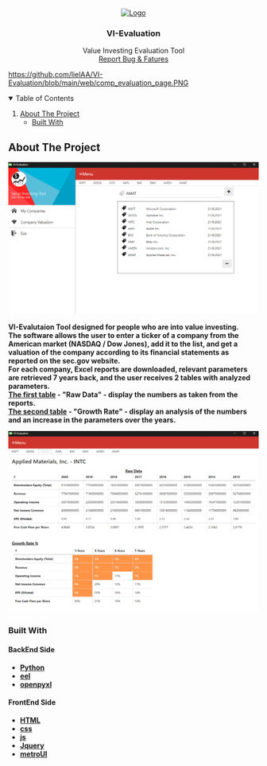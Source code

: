 <br />
<p align="center">
  <a href="https://github.com/lielAA/VI-Evaluation">
    <img src="web/favicon.ico" alt="Logo" width="80" height="80">
  </a>

  <h3 align="center">VI-Evaluation</h3>

  <p align="center">
    Value Investing Evaluation Tool
    <br />
    <a href="https://github.com/lielAA/VI-Evaluation/issues">Report Bug & Fatures</a>
  </p>
</p>




https://github.com/lielAA/VI-Evaluation/blob/main/web/comp_evaluation_page.PNG

<details open="open">
  <summary>Table of Contents</summary>
  <ol>
    <li>
      <a href="#about-the-project">About The Project</a>
      <ul>
        <li><a href="#built-with">Built With</a></li>
      </ul>
    </li>
</details>


## About The Project

![ScreenShot](https://github.com/lielAA/VI-Evaluation/blob/main/web/homePageT.PNG)

<b>VI-Evalutaion Tool<b/> designed for people who are into value investing.
<br>
The software allows the user to enter a ticker of a company from the American market (NASDAQ / Dow Jones), add it to the list, and get a valuation of the company according to its financial statements as reported on the sec.gov website.
<br>
For each company, Excel reports are downloaded, relevant parameters are retrieved 7 years back, and the user receives 2 tables with analyzed parameters.
<br>
<u>The first table</u> - "Raw Data" - display the numbers as taken from the reports.
<br>
<u>The second table</u> - "Growth Rate" - display an analysis of the numbers and an increase in the parameters over the years.

![ScreenShot](https://github.com/lielAA/VI-Evaluation/blob/main/web/comp_evaluation_page.PNG)

### Built With

#### BackEnd Side

* [Python](https://www.python.org/)
* [eel](https://github.com/ChrisKnott/Eel)
* [openpyxl](https://openpyxl.readthedocs.io/en/stable/)

#### FrontEnd Side

* [HTML](https://html.com/)
* [css](https://css-tricks.com/)
* [js](https://www.javascript.com/)
* [Jquery](https://jquery.com/)
* [metroUI](https://metroui.org.ua/index.html)






























